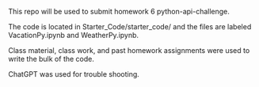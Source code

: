 This repo will be used to submit homework 6 python-api-challenge.

The code is located in Starter_Code/starter_code/ and the files are labeled VacationPy.ipynb and WeatherPy.ipynb.

Class material, class work, and past homework assignments were used to write the bulk of the code.

ChatGPT was used for trouble shooting.
